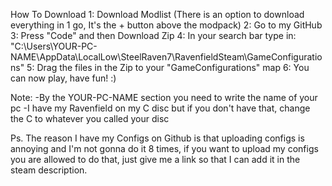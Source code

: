 How To Download 1: Download Modlist (There is an option to download everything in 1 go, It's the + button above the modpack) 2: Go to my GitHub 3: Press "Code" and then Download Zip 4: In your search bar type in: "C:\Users\YOUR-PC-NAME\AppData\LocalLow\SteelRaven7\RavenfieldSteam\GameConfigurations" 5: Drag the files in the Zip to your "GameConfigurations" map 6: You can now play, have fun! :)

Note: -By the YOUR-PC-NAME section you need to write the name of your pc -I have my Ravenfield on my C disc but if you don't have that, change the C to whatever you called your disc

Ps. The reason I have my Configs on Github is that uploading configs is annoying and I'm not gonna do it 8 times, if you want to upload my configs you are allowed to do that, just give me a link so that I can add it in the steam description.
